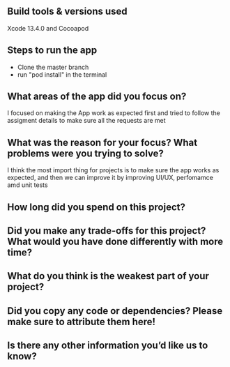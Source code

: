 ## Build tools & versions used
Xcode 13.4.0 and Cocoapod
## Steps to run the app
- Clone the master branch
- run "pod install" in the terminal
## What areas of the app did you focus on?
I focused on making the App work as expected first and tried to follow the assigment details to make sure all the requests are met

## What was the reason for your focus? What problems were you trying to solve?
I think the most import thing for projects is to make sure the app works as expected, and then we can improve it by improving UI/UX, perfomamce amd unit tests 
## How long did you spend on this project?

## Did you make any trade-offs for this project? What would you have done differently with more time?

## What do you think is the weakest part of your project?

## Did you copy any code or dependencies? Please make sure to attribute them here!

## Is there any other information you’d like us to know?
